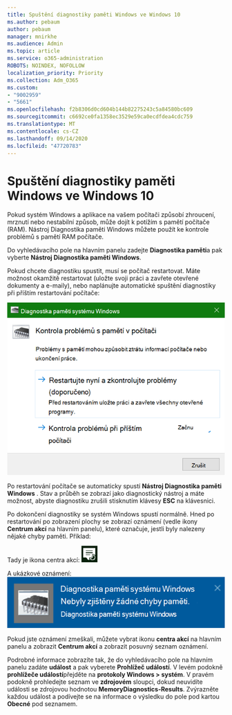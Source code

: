 ```yaml
---
title: Spuštění diagnostiky paměti Windows ve Windows 10
ms.author: pebaum
author: pebaum
manager: mnirkhe
ms.audience: Admin
ms.topic: article
ms.service: o365-administration
ROBOTS: NOINDEX, NOFOLLOW
localization_priority: Priority
ms.collection: Adm_O365
ms.custom:
- "9002959"
- "5661"
ms.openlocfilehash: f2b8306d0cd604b144b82275243c5a84580bc609
ms.sourcegitcommit: c6692ce0fa1358ec3529e59ca0ecdfdea4cdc759
ms.translationtype: MT
ms.contentlocale: cs-CZ
ms.lasthandoff: 09/14/2020
ms.locfileid: "47720783"
---
```

# <a name="run-windows-memory-diagnostics-in-windows-10"></a>Spuštění diagnostiky paměti Windows ve Windows 10

Pokud systém Windows a aplikace na vašem počítači způsobí zhroucení, mrznutí nebo nestabilní způsob, může dojít k potížím s pamětí počítače (RAM). Nástroj Diagnostika paměti Windows můžete použít ke kontrole problémů s pamětí RAM počítače.

Do vyhledávacího pole na hlavním panelu zadejte **Diagnostika paměti**a pak vyberte **Nástroj Diagnostika paměti Windows**. 

Pokud chcete diagnostiku spustit, musí se počítač restartovat. Máte možnost okamžitě restartovat (uložte svoji práci a zavřete otevřené dokumenty a e-maily), nebo naplánujte automatické spuštění diagnostiky při příštím restartování počítače:

![Windows Memory Diagnostic](media/windows-memory-diagnostic.png)

Po restartování počítače se automaticky spustí **Nástroj Diagnostika paměti Windows** . Stav a průběh se zobrazí jako diagnostický nástroj a máte možnost, abyste diagnostiku zrušili stisknutím klávesy **ESC** na klávesnici.

Po dokončení diagnostiky se systém Windows spustí normálně.
Hned po restartování po zobrazení plochy se zobrazí oznámení (vedle ikony **Centrum akcí** na hlavním panelu), které označuje, jestli byly nalezeny nějaké chyby paměti. Příklad:

Tady je ikona centra akcí: ![Ikona centra akcí](media/action-center-icon.png) 

A ukázkové oznámení: ![Žádné chyby paměti](media/no-memory-errors.png)

Pokud jste oznámení zmeškali, můžete vybrat ikonu **centra akcí** na hlavním panelu a zobrazit **Centrum akcí** a zobrazit posuvný seznam oznámení.

Podrobné informace zobrazíte tak, že do vyhledávacího pole na hlavním panelu zadáte **událost** a pak vyberete **Prohlížeč událostí**. V levém podokně **prohlížeče událostí**přejděte na **protokoly Windows > systém**. V pravém podokně prohledejte seznam ve **zdrojovém** sloupci, dokud neuvidíte události se zdrojovou hodnotou **MemoryDiagnostics-Results**. Zvýrazněte každou událost a podívejte se na informace o výsledku do pole pod kartou **Obecné** pod seznamem.
